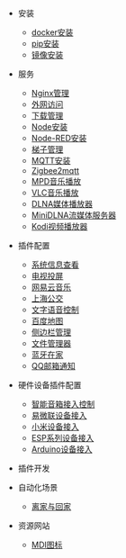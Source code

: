 - 安装

  - [docker安装](install_docker.md)
  - [pip安装](pip_install.md)
  - [镜像安装](install_image.md)

- 服务
  - [Nginx管理](install_nginx.md)
  - [外网访问](frp_install.md)
  - [下载管理](install_aria2.md)
  - [Node安装](install_node.md)
  - [Node-RED安装](install_nodered.md)
  - [梯子管理](install_v2.md)
  - [MQTT安装](install_mqtt.md)
  - [Zigbee2mqtt](install_z2m.md)
  - [MPD音乐播放](install_mpd.md)
  - [VLC音乐播放](install_vlc.md)
  - [DLNA媒体播放器](install_dlna.md)
  - [MiniDLNA流媒体服务器](install_minidlna.md)
  - [Kodi视频播放器](install_kodi.md)

- 插件配置

  - [系统信息查看](system_info.md)  
  - [电视投屏](tv_cast.md)
  - [网易云音乐](plug_ha_cloud_music.md)
  - [上海公交](plug_ha_shbus.md)
  - [文字语音控制](plug_ha_voice.md)
  - [百度地图](plug_ha_baidu_map.md)
  - [侧边栏管理](plug_ha_sidebar.md)
  - [文件管理器](plug_ha_file_explorer.md)
  - [蓝牙在家](plug_ha_ble_home.md)
  - [QQ邮箱通知](plug_ha_qqmail.md)

- 硬件设备插件配置

  - [智能音箱接入控制](plug_voice_box.md)
  - [易微联设备接入](plug_ewelink.md)
  - [小米设备接入](plug_xiaomi.md)
  - [ESP系列设备接入](plug_esp.md)
  - [Arduino设备接入](plug_arduino.md)

- 插件开发

- 自动化场景

  - [离家与回家](automation_home.md)

- 资源网站

  - [MDI图标](website_icon.md)
